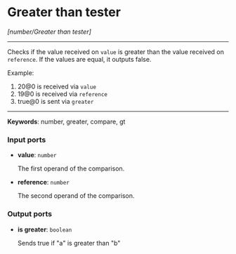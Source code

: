 # Greater than tester

_[number/Greater than tester]_

---

Checks if the value received on `value` is greater than the value received on `reference`. If the values are equal, it outputs false.  
  
Example:  
  
1. 20@0 is received via `value`  
2. 19@0 is received via `reference`  
3. true@0 is sent via `greater`  

---

__Keywords__: number, greater, compare, gt

### Input ports

* __value__: ` number `


    The first operand of the comparison.  


* __reference__: ` number `


    The second operand of the comparison.  

### Output ports

* __is greater__: ` boolean `


    Sends true if "a" is greater than "b"  

